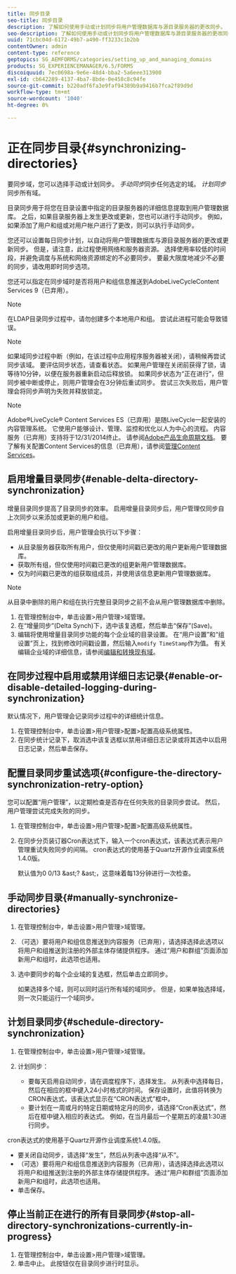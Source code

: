 ```yaml
---
title: 同步目录
seo-title: 同步目录
description: 了解如何使用手动或计划同步将用户管理数据库与源目录服务器的更改同步。
seo-description: 了解如何使用手动或计划同步将用户管理数据库与源目录服务器的更改同步。
uuid: 71cbc04d-6172-49b7-a490-ff3233c1b2bb
contentOwner: admin
content-type: reference
geptopics: SG_AEMFORMS/categories/setting_up_and_managing_domains
products: SG_EXPERIENCEMANAGER/6.5/FORMS
discoiquuid: 7ec0698a-9e6e-48d4-bba2-5a6eee313900
exl-id: cb642289-4137-4ba7-8bde-0e458c8c94fe
source-git-commit: b220adf6fa3e9faf94389b9a9416b7fca2f89d9d
workflow-type: tm+mt
source-wordcount: '1040'
ht-degree: 0%

---
```


# 正在同步目录{#synchronizing-directories}

要同步域，您可以选择手动或计划同步。 *手动同步*&#x200B;同步任何选定的域。 *计划同步*&#x200B;同步所有域。

目录同步用于将您在目录设置中指定的目录服务器的详细信息提取到用户管理数据库。 之后，如果目录服务器上发生更改或更新，您也可以进行手动同步。 例如，如果添加了用户和组或对用户帐户进行了更改，则可以执行手动同步。

您还可以设置每日同步计划，以自动将用户管理数据库与源目录服务器的更改或更新同步。 但是，请注意，此过程使用网络和服务器资源。 选择使用率较低的时间段，并避免调度与系统和网络资源绑定的不必要同步。 要最大限度地减少不必要的同步，请改用即时同步选项。

您还可以指定在同步域时是否将用户和组信息推送到AdobeLiveCycleContent Services 9（已弃用）。

>[!NOTE]
>
>在LDAP目录同步过程中，请勿创建多个本地用户和组。 尝试此进程可能会导致错误。

>[!NOTE]
>
>如果域同步过程中断（例如，在该过程中应用程序服务器被关闭），请稍候再尝试同步该域。 要评估同步状态，请查看状态。 如果用户管理在关闭前获得了锁，请等待10分钟，以便在服务器重新启动后释放锁。 如果同步状态为“正在进行”，但同步被中断或停止，则用户管理会在3分钟后重试同步。 尝试三次失败后，用户管理会将同步声明为失败并释放锁定。

>[!NOTE]
>
>Adobe®LiveCycle® Content Services ES（已弃用）是随LiveCycle一起安装的内容管理系统。 它使用户能够设计、管理、监控和优化以人为中心的流程。 内容服务（已弃用）支持将于12/31/2014终止。 请参阅[Adobe产品生命周期文档](https://www.adobe.com/support/products/enterprise/eol/eol_matrix.html)。 要了解有关配置Content Services的信息（已弃用），请参阅[管理Content Services](https://help.adobe.com/en_US/livecycle/9.0/admin_contentservices.pdf)。

## 启用增量目录同步{#enable-delta-directory-synchronization}

增量目录同步提高了目录同步的效率。 启用增量目录同步后，用户管理仅同步自上次同步以来添加或更新的用户和组。

启用增量目录同步后，用户管理会执行以下步骤：

* 从目录服务器获取所有用户，但仅使用时间戳已更改的用户更新用户管理数据库。
* 获取所有组，但仅使用时间戳已更改的组更新用户管理数据库。
* 仅为时间戳已更改的组获取组成员，并使用该信息更新用户管理数据库。

>[!NOTE]
>
>从目录中删除的用户和组在执行完整目录同步之前不会从用户管理数据库中删除。

1. 在管理控制台中，单击设置>用户管理>域管理。
1. 在“增量同步”(Delta Synch)下，选中该复选框，然后单击“保存”(Save)。
1. 编辑将使用增量目录同步功能的每个企业域的目录设置。 在“用户设置”和“组设置”页上，找到修改时间戳设置，然后输入`modify TimeStamp`作为值。 有关编辑企业域的详细信息，请参阅[编辑和转换现有域](/help/forms/using/admin-help/editing-converting-existing-domains.md#editing-and-converting-existing-domains)。

## 在同步过程中启用或禁用详细日志记录{#enable-or-disable-detailed-logging-during-synchronization}

默认情况下，用户管理会记录同步过程中的详细统计信息。

1. 在管理控制台中，单击设置>用户管理>配置>配置高级系统属性。
1. 在同步统计记录下，取消选中该复选框以禁用详细日志记录或将其选中以启用日志记录，然后单击保存。

## 配置目录同步重试选项{#configure-the-directory-synchronization-retry-option}

您可以配置“用户管理”，以定期检查是否存在任何失败的目录同步尝试。 然后，用户管理尝试完成失败的同步。

1. 在管理控制台中，单击设置>用户管理>配置>配置高级系统属性。
1. 在同步分页装订器Cron表达式下，输入一个cron表达式，该表达式表示用户管理重试失败同步的间隔。 cron表达式的使用基于Quartz开源作业调度系统1.4.0版。

   默认值为0 0/13 &amp;ast;? &amp;ast;，这意味着每13分钟进行一次检查。

## 手动同步目录{#manually-synchronize-directories}

1. 在管理控制台中，单击设置>用户管理>域管理。
1. （可选）要将用户和组信息推送到内容服务（已弃用），请选择选择此选项以将用户和组推送到注册的外部主体存储提供程序。 通过“用户和群组”页面添加新用户和组时，此选项也适用。
1. 选中要同步的每个企业域的复选框，然后单击立即同步。

   如果选择多个域，则可以同时运行所有域的域同步。 但是，如果单独选择域，则一次只能运行一个域同步。

## 计划目录同步{#schedule-directory-synchronization}

1. 在管理控制台中，单击设置>用户管理>域管理。
1. 计划同步：

   * 要每天启用自动同步，请在调度程序下，选择发生。 从列表中选择每日，然后在相应的框中键入24小时格式的时间。 保存设置时，此值将转换为CRON表达式，该表达式显示在“CRON表达式”框中。
   * 要计划在一周或月的特定日期或特定月的同步，请选择“Cron表达式”，然后在框中键入相应的表达式。 例如，在当月最后一个星期五的凌晨1:30进行同步。

cron表达式的使用基于Quartz开源作业调度系统1.4.0版。

* 要关闭自动同步，请选择“发生”，然后从列表中选择“从不”。
* （可选）要将用户和组信息推送到内容服务（已弃用），请选择选择此选项以将用户和组推送到注册的外部主体存储提供程序。 通过“用户和群组”页面添加新用户和组时，此选项也适用。
* 单击保存。

## 停止当前正在进行的所有目录同步{#stop-all-directory-synchronizations-currently-in-progress}

1. 在管理控制台中，单击设置>用户管理>域管理。
1. 单击中止。 此按钮仅在目录同步进行时显示。
